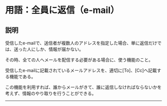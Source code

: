 # 用語：全員に返信（e-mail）

## 説明

受信したe-mailで、送信者が複数人のアドレスを指定した場合、単に返信だけでは、送った人にしか、情報が届かない。

その時、全ての人へメールを配信する必要がある場合に、使う機能のこと。

受信したe-mailに記載されているメールアドレスを、適切に[To]、[Cc]へ記載する機能である。

この機能を利用すれば、誰からメールがきて、誰に返信しなければならないかを考えず、情報のやり取りを行うことができる。

___

<br><br><br><br><br><br><br><br><br><br><br><br><br><br><br><br>
